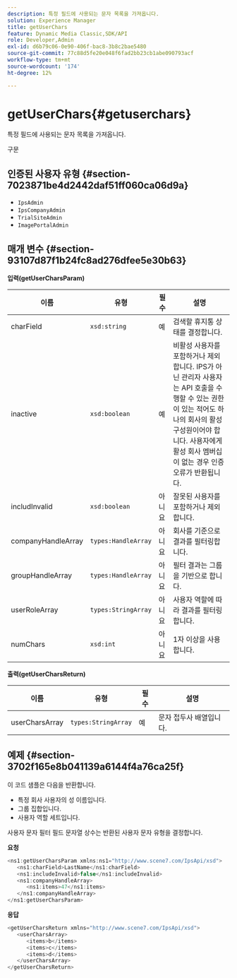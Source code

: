 ```yaml
---
description: 특정 필드에 사용되는 문자 목록을 가져옵니다.
solution: Experience Manager
title: getUserChars
feature: Dynamic Media Classic,SDK/API
role: Developer,Admin
exl-id: d6b79c06-0e90-406f-bac8-3b8c2bae5480
source-git-commit: 77c88d5fe20e048f6fad2bb23cb1abe090793acf
workflow-type: tm+mt
source-wordcount: '174'
ht-degree: 12%

---
```


# getUserChars{#getuserchars}

특정 필드에 사용되는 문자 목록을 가져옵니다.

구문

## 인증된 사용자 유형 {#section-7023871be4d2442daf51ff060ca06d9a}

* `IpsAdmin`
* `IpsCompanyAdmin`
* `TrialSiteAdmin`
* `ImagePortalAdmin`

## 매개 변수 {#section-93107d87f1b24fc8ad276dfee5e30b63}

**입력(getUserCharsParam)**

| 이름 | 유형 | 필수 | 설명 |
|---|---|---|---|
| charField | `xsd:string` | 예 | 검색할 휴지통 상태를 결정합니다. |
| inactive | `xsd:boolean` | 예 | 비활성 사용자를 포함하거나 제외합니다. IPS가 아닌 관리자 사용자는 API 호출을 수행할 수 있는 권한이 있는 적어도 하나의 회사의 활성 구성원이어야 합니다. 사용자에게 활성 회사 멤버십이 없는 경우 인증 오류가 반환됩니다. |
| includInvalid | `xsd:boolean` | 아니요 | 잘못된 사용자를 포함하거나 제외합니다. |
| companyHandleArray | `types:HandleArray` | 아니요 | 회사를 기준으로 결과를 필터링합니다. |
| groupHandleArray | `types:HandleArray` | 아니요 | 필터 결과는 그룹을 기반으로 합니다. |
| userRoleArray | `types:StringArray` | 아니요 | 사용자 역할에 따라 결과를 필터링합니다. |
| numChars | `xsd:int` | 아니요 | 1자 이상을 사용합니다. |

**출력(getUserCharsReturn)**

| 이름 | 유형 | 필수 | 설명 |
|---|---|---|---|
| userCharsArray | `types:StringArray` | 예 | 문자 접두사 배열입니다. |

## 예제 {#section-3702f165e8b041139a6144f4a76ca25f}

이 코드 샘플은 다음을 반환합니다.

* 특정 회사 사용자의 성 이름입니다.
* 그룹 집합입니다.
* 사용자 역할 세트입니다.

사용자 문자 필터 필드 문자열 상수는 반환된 사용자 문자 유형을 결정합니다.

**요청**

```java
<ns1:getUserCharsParam xmlns:ns1="http://www.scene7.com/IpsApi/xsd">
   <ns1:charField>LastName</ns1:charField>
   <ns1:includeInvalid>false</ns1:includeInvalid>
   <ns1:companyHandleArray>
      <ns1:items>47</ns1:items>
   </ns1:companyHandleArray>
</ns1:getUserCharsParam>
```

**응답**

```java
<getUserCharsReturn xmlns="http://www.scene7.com/IpsApi/xsd">
   <userCharsArray>
      <items>b</items>
      <items>c</items>
      <items>d</items>
   </userCharsArray>
</getUserCharsReturn>
```
